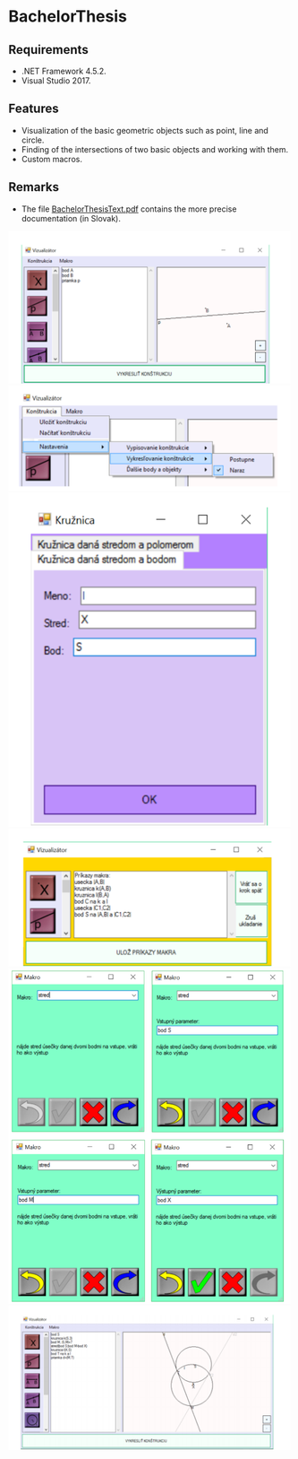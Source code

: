 # BachelorThesis

## Requirements
- .NET Framework 4.5.2.
- Visual Studio 2017.

## Features 
- Visualization of the basic geometric objects such as point, line and circle.
- Finding of the intersections of two basic objects and working with them.
- Custom macros.

## Remarks
- The file [BachelorThesisText.pdf](BachelorThesisText.pdf) contains the more precise documentation (in Slovak).

![main screen](https://github.com/Lucifuria/BachelorThesis/blob/master/main_screen.png?raw=true)
![menu](https://github.com/Lucifuria/BachelorThesis/blob/master/menu.png?raw=true)
![making circle](https://github.com/Lucifuria/BachelorThesis/blob/master/making_circle.png?raw=true)
![creating macro](https://github.com/Lucifuria/BachelorThesis/blob/master/creating_macro.png?raw=true)
![calling macro](https://github.com/Lucifuria/BachelorThesis/blob/master/calling_macro.png?raw=true)
![final construction](https://github.com/Lucifuria/BachelorThesis/blob/master/result.png?raw=true)
